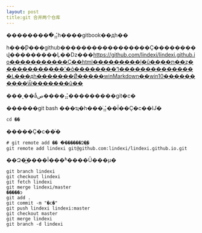 ```yaml
---
layout: post
title:git 合并两个仓库 
---
```

���������ֿ⣬һ����gitbook��дһ��

һ���Ƿ���github�����������������Ҫ��������վ���������Ļ��ǲ���https://github.com/lindexi/lindexi.github.io�����������Ҫ��html���������ļ�û��ֱ��ת��ȥ���������ֲ���ʹ�õ��������ߣ���������������Լ���дһ�������Ǿ�����winMarkdown��win10����������Ѿ�������û��

���˻��ǻص����⣬���������git�ϲ�

������git bash ���ҵ�һ���ֿ⣬��Ϊ��Ҫ�ϲ��Ĳֿ�

```
cd �ֿ�
```

�����Ҫ�ϲ��ֿ�

```
# git remote add �ֿ� �ֿ������Զ�ֿ̲�
git remote add lindexi git@github.com:lindexi/lindexi.github.io.git
```
��Զ�ֿ̲����أ���ʱ����Ū���µ�

```
git branch lindexi
git checkout lindexi
git fetch lindexi
git merge lindexi/master
�����ͻ
git add .
git commit -m "�ϲ�"
git push lindexi lindexi:master
git checkout master
git merge lindexi
git branch -d lindexi
```



